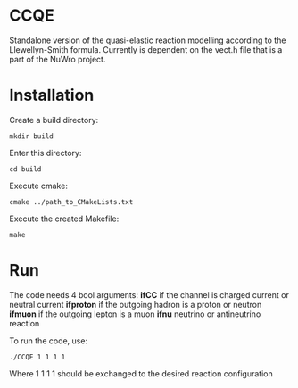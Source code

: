 # CCQE
Standalone version of the quasi-elastic reaction modelling according to the Llewellyn-Smith formula. 
Currently is dependent on the vect.h file that is a part of the NuWro project.

# Installation
Create a build directory:
```
mkdir build
```
Enter this directory:
```
cd build
```
Execute cmake:
```
cmake ../path_to_CMakeLists.txt
```
Execute the created Makefile:
```
make
```

# Run
The code needs 4 bool arguments:
**ifCC** if the channel is charged current or neutral current
**ifproton** if the outgoing hadron is a proton or neutron
**ifmuon** if the outgoing lepton is a muon
**ifnu** neutrino or antineutrino reaction

To run the code, use:
```
./CCQE 1 1 1 1   
```
Where 1 1 1 1 should be exchanged to the desired reaction configuration

